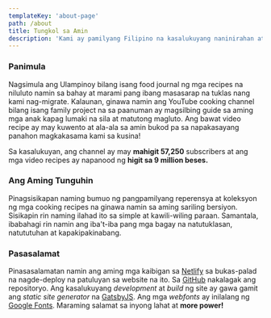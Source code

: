 ```yaml
---
templateKey: 'about-page'
path: /about
title: Tungkol sa Amin
description: 'Kami ay pamilyang Filipino na kasalukuyang naninirahan at nakabase sa España. Family project namin ang Ulampinoy.'
---
```


### Panimula
Nagsimula ang Ulampinoy bilang isang food journal ng mga recipes na niluluto namin sa bahay at marami pang ibang masasarap na tuklas nang kami nag-migrate. Kalaunan, ginawa namin ang YouTube cooking channel bilang isang family project na sa paanuman ay magsilbing guide sa aming mga anak kapag lumaki na sila at matutong magluto. Ang bawat video recipe ay may kuwento at ala-ala sa amin bukod pa sa napakasayang panahon magkakasama kami sa kusina!

Sa kasalukuyan, ang channel ay may **mahigit 57,250** subscribers at ang mga video recipes ay napanood ng **higit sa 9 million beses.**

### Ang Aming Tunguhin
Pinagsisikapan naming bumuo ng pangpamilyang reperensya at koleksyon ng mga cooking recipes na ginawa namin  sa aming sariling bersiyon. Sisikapin rin naming ilahad ito sa simple at kawili-wiling paraan. Samantala, ibabahagi rin namin ang iba't-iba pang mga bagay na natutuklasan, natututuhan at kapakipakinabang.

### Pasasalamat
Pinasasalamatan namin ang aming mga kaibigan sa [Netlify](https://www.netlify.com) sa bukas-palad na nagde-deploy na patuluyan sa website na ito. Sa [GitHub](https://github.com/ulampinoy) nakalagak ang repositoryo. Ang kasalukuyang *development* at *build* ng site ay gawa gamit ang *static site generator* na [GatsbyJS](https://www.gatsbyjs.org/). Ang mga *webfonts* ay inilalang ng [Google Fonts](https://fonts.google.com/). Maraming salamat sa inyong lahat at **more power!**
